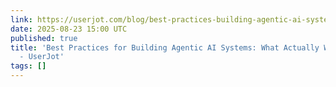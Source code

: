 ```yaml
---
link: https://userjot.com/blog/best-practices-building-agentic-ai-systems
date: 2025-08-23 15:00 UTC
published: true
title: 'Best Practices for Building Agentic AI Systems: What Actually Works in Production
  - UserJot'
tags: []
---
```



